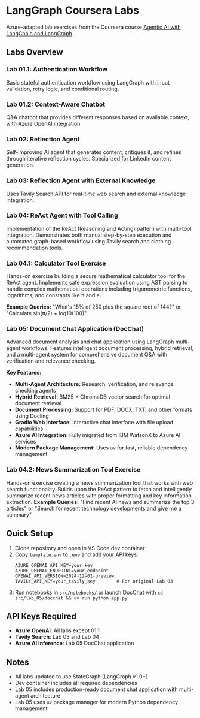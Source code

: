 # LangGraph Coursera Labs

Azure-adapted lab exercises from the Coursera course [Agentic AI with LangChain and LangGraph](https://www.coursera.org/learn/agentic-ai-with-langchain-and-langgraph/).

## Labs Overview

### Lab 01.1: Authentication Workflow
Basic stateful authentication workflow using LangGraph with input validation, retry logic, and conditional routing.

### Lab 01.2: Context-Aware Chatbot  
Q&A chatbot that provides different responses based on available context, with Azure OpenAI integration.

### Lab 02: Reflection Agent
Self-improving AI agent that generates content, critiques it, and refines through iterative reflection cycles. Specialized for LinkedIn content generation.

### Lab 03: Reflection Agent with External Knowledge
Uses Tavily Search API for real-time web search and external knowledge integration.

### Lab 04: ReAct Agent with Tool Calling
Implementation of the ReAct (Reasoning and Acting) pattern with multi-tool integration. Demonstrates both manual step-by-step execution and automated graph-based workflow using Tavily search and clothing recommendation tools.

### Lab 04.1: Calculator Tool Exercise
Hands-on exercise building a secure mathematical calculator tool for the ReAct agent. Implements safe expression evaluation using AST parsing to handle complex mathematical operations including trigonometric functions, logarithms, and constants like π and e.

**Example Queries:** "What's 15% of 250 plus the square root of 144?" or "Calculate sin(π/2) + log10(100)"

### Lab 05: Document Chat Application (DocChat)
Advanced document analysis and chat application using LangGraph multi-agent workflows. Features intelligent document processing, hybrid retrieval, and a multi-agent system for comprehensive document Q&A with verification and relevance checking.

**Key Features:**
- **Multi-Agent Architecture:** Research, verification, and relevance checking agents
- **Hybrid Retrieval:** BM25 + ChromaDB vector search for optimal document retrieval
- **Document Processing:** Support for PDF, DOCX, TXT, and other formats using Docling
- **Gradio Web Interface:** Interactive chat interface with file upload capabilities
- **Azure AI Integration:** Fully migrated from IBM WatsonX to Azure AI services
- **Modern Package Management:** Uses `uv` for fast, reliable dependency management

### Lab 04.2: News Summarization Tool Exercise  
Hands-on exercise creating a news summarization tool that works with web search functionality. Builds upon the ReAct pattern to fetch and intelligently summarize recent news articles with proper formatting and key information extraction.
**Example Queries:** "Find recent AI news and summarize the top 3 articles" or "Search for recent technology developments and give me a summary"

## Quick Setup

1. Clone repository and open in VS Code dev container
2. Copy `template.env` to `.env` and add your API keys:
   ```
   AZURE_OPENAI_API_KEY=your_key
   AZURE_OPENAI_ENDPOINT=your_endpoint  
   OPENAI_API_VERSION=2024-12-01-preview
   TAVILY_API_KEY=your_tavily_key        # For original Lab 03
   ```
3. Run notebooks in `src/notebooks/` or launch DocChat with `cd src/lab_05/docchat && uv run python app.py`

## API Keys Required

- **Azure OpenAI**: All labs except 01.1
- **Tavily Search**: Lab 03 and Lab 04
- **Azure AI Inference**: Lab 05 DocChat application

## Notes

- All labs updated to use StateGraph (LangGraph v1.0+)
- Dev container includes all required dependencies
- Lab 05 includes production-ready document chat application with multi-agent architecture
- Lab 05 uses `uv` package manager for modern Python dependency management

